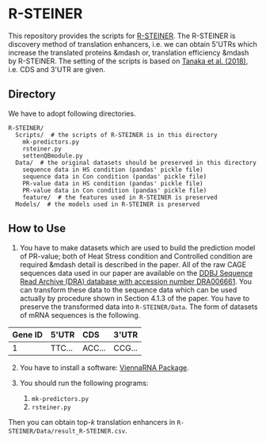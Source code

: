 # R-STEINER

This repository provides the scripts for [R-STEINER](https://ipsj.ixsq.nii.ac.jp/ej/index.php?active_action=repository_view_main_item_detail&page_id=13&block_id=8&item_id=186582&item_no=1).
The R-STEINER is discovery method of translation enhancers, i.e. we can obtain 5'UTRs which increase the translated proteins &mdash or, translation efficiency &mdash by R-STEINER.
The setting of the scripts is based on [Tanaka et al. (2018)](https://ipsj.ixsq.nii.ac.jp/ej/index.php?active_action=repository_view_main_item_detail&page_id=13&block_id=8&item_id=186582&item_no=1), i.e. CDS and 3'UTR are given.


## Directory

We have to adopt following directories.

```
R-STEINER/
  Scripts/  # the scripts of R-STEINER is in this directory
    mk-predictors.py
    rsteiner.py
    settenQBmodule.py
  Data/  # the original datasets should be preserved in this directory
    sequence data in HS condition (pandas' pickle file)
    sequence data in Con condition (pandas' pickle file)
    PR-value data in HS condition (pandas' pickle file)
    PR-value data in Con condition (pandas' pickle file)
    feature/  # the features used in R-STEINER is preserved
  Models/  # the models used in R-STEINER is preserved
```


## How to Use

1. You have to make datasets which are used to build the prediction model of PR-value; both of Heat Stress condition and Controlled condition are required &mdash detail is described in the paper.
All of the raw CAGE sequences data used in our paper are available on the [DDBJ Sequence Read Archive (DRA) database with accession number DRA006661](https://trace.ddbj.nig.ac.jp/DRASearch/submission?acc=DRA006661).
You can transform these data to the sequence data which can be used actually by procedure shown in Section 4.1.3 of the paper.
You have to preserve the transformed data into `R-STEINER/Data`.
The form of datasets of mRNA sequences is the following.

| Gene ID | 5'UTR |  CDS  | 3'UTR |
|:--------|:------|:------|:------|
| 1       |TTC... |ACC... | CCG...|


2. You have to install a software: [ViennaRNA Package](https://www.tbi.univie.ac.at/RNA/).

3. You should run the following programs:
    1. `mk-predictors.py`
    1. `rsteiner.py`

Then you can obtain top-$k$ translation enhancers in `R-STEINER/Data/result_R-STEINER.csv`.
